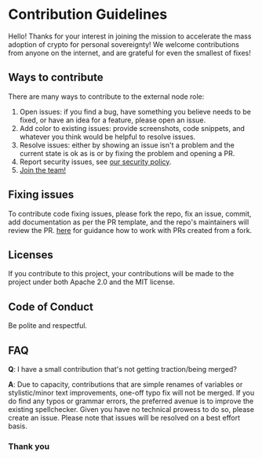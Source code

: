 # Contribution Guidelines

Hello! Thanks for your interest in joining the mission to accelerate the mass adoption of crypto for personal
sovereignty! We welcome contributions from anyone on the internet, and are grateful for even the smallest of fixes!

## Ways to contribute

There are many ways to contribute to the external node role:

1. Open issues: if you find a bug, have something you believe needs to be fixed, or have an idea for a feature, please
   open an issue.
2. Add color to existing issues: provide screenshots, code snippets, and whatever you think would be helpful to resolve
   issues.
3. Resolve issues: either by showing an issue isn't a problem and the current state is ok as is or by fixing the problem
   and opening a PR.
4. Report security issues, see [our security policy](./SECURITY.md).
5. [Join the team!](https://matterlabs.notion.site/Shape-the-future-of-Ethereum-at-Matter-Labs-dfb3b5a037044bb3a8006af2eb0575e0)

## Fixing issues

To contribute code fixing issues, please fork the repo, fix an issue, commit, add documentation as per the PR template,
and the repo's maintainers will review the PR.
[here](https://docs.github.com/en/pull-requests/collaborating-with-pull-requests/proposing-changes-to-your-work-with-pull-requests/creating-a-pull-request-from-a-fork)
for guidance how to work with PRs created from a fork.

## Licenses

If you contribute to this project, your contributions will be made to the project under both Apache 2.0 and the MIT
license.

## Code of Conduct

Be polite and respectful.

## FAQ

**Q**: I have a small contribution that's not getting traction/being merged?

**A**: Due to capacity, contributions that are simple renames of variables or stylistic/minor text improvements, one-off
typo fix will not be merged. If you do find any typos or grammar errors, the preferred avenue is to improve the existing
spellchecker. Given you have no technical prowess to do so, please create an issue. Please note that issues will be
resolved on a best effort basis.

### Thank you
